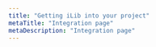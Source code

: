 ```yaml
---
title: "Getting iLib into your project"
metaTitle: "Integration page"
metaDescription: "Integration page"
---
```



